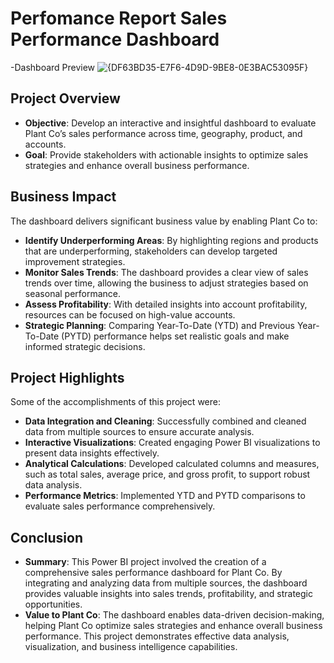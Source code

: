 # Perfomance Report Sales Performance Dashboard

-Dashboard Preview
![{DF63BD35-E7F6-4D9D-9BE8-0E3BAC53095F}](https://github.com/user-attachments/assets/84bef22e-50ca-4127-9f4b-4b5d8eb9dad5)

## Project Overview
- **Objective**: Develop an interactive and insightful dashboard to evaluate Plant Co’s sales performance across time, geography, product, and accounts.
- **Goal**: Provide stakeholders with actionable insights to optimize sales strategies and enhance overall business performance.

## Business Impact
The dashboard delivers significant business value by enabling Plant Co to:
- **Identify Underperforming Areas**: By highlighting regions and products that are underperforming, stakeholders can develop targeted improvement strategies.
- **Monitor Sales Trends**: The dashboard provides a clear view of sales trends over time, allowing the business to adjust strategies based on seasonal performance.
- **Assess Profitability**: With detailed insights into account profitability, resources can be focused on high-value accounts.
- **Strategic Planning**: Comparing Year-To-Date (YTD) and Previous Year-To-Date (PYTD) performance helps set realistic goals and make informed strategic decisions.

## Project Highlights
Some of the accomplishments of this project were:
- **Data Integration and Cleaning**: Successfully combined and cleaned data from multiple sources to ensure accurate analysis.
- **Interactive Visualizations**: Created engaging Power BI visualizations to present data insights effectively.
- **Analytical Calculations**: Developed calculated columns and measures, such as total sales, average price, and gross profit, to support robust data analysis.
- **Performance Metrics**: Implemented YTD and PYTD comparisons to evaluate sales performance comprehensively.

## Conclusion
- **Summary**: This Power BI project involved the creation of a comprehensive sales performance dashboard for Plant Co. By integrating and analyzing data from multiple sources, the dashboard provides valuable insights into sales trends, profitability, and strategic opportunities.
- **Value to Plant Co**: The dashboard enables data-driven decision-making, helping Plant Co optimize sales strategies and enhance overall business performance. This project demonstrates effective data analysis, visualization, and business intelligence capabilities.
